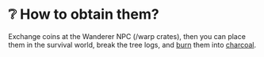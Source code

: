 # ❔ How to obtain them?

Exchange coins at the Wanderer NPC (/warp crates), then you can place them in the survival world, break the tree logs, and [burn](../../cubimod-sf-survival/fuels/cooking-recipes.md) them into [charcoal](../../cubimod-sf-survival/fuels/cooking-recipes.md).
